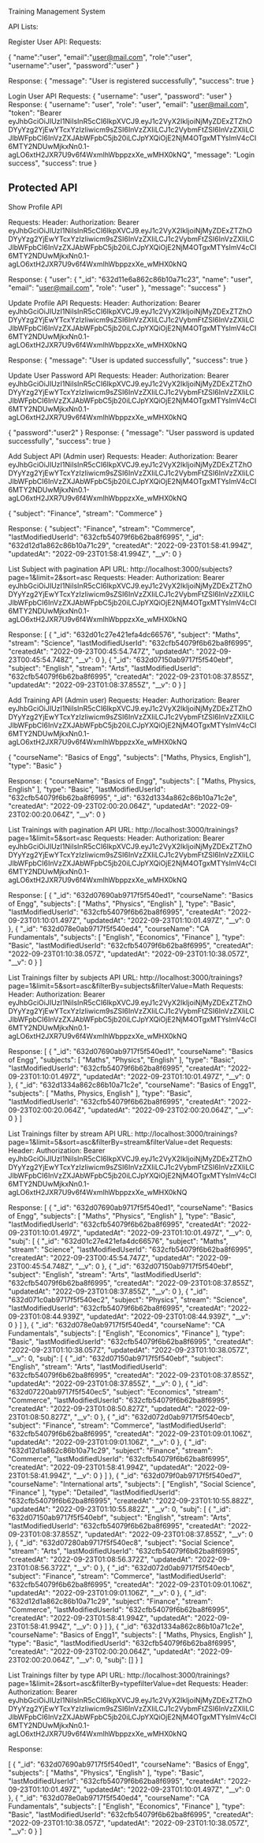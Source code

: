 Training Management System

API Lists:

Register User API:
Requests:

{
    "name":"user",
    "email":"user@mail.com",
    "role":"user",
    "username":"user",
    "password":"user"
}

Response:
{
    "message": "User is registered successfully",
    "success": true
}

Login User API
Requests:
{
    "username": "user",
    "password": "user"
}
Response:
{
    "username": "user",
    "role": "user",
    "email": "user@mail.com",
    "token": "Bearer eyJhbGciOiJIUzI1NiIsInR5cCI6IkpXVCJ9.eyJ1c2VyX2lkIjoiNjMyZDExZTZhODYyYzg2YjEwYTcxYzIzIiwicm9sZSI6InVzZXIiLCJ1c2VybmFtZSI6InVzZXIiLCJlbWFpbCI6InVzZXJAbWFpbC5jb20iLCJpYXQiOjE2NjM4OTgxMTYsImV4cCI6MTY2NDUwMjkxNn0.1-agLO6xtH2JXR7U9v6f4WxmIhWbppzxXe_wMHX0kNQ",
    "message": "Login success",
    "success": true
}


Protected API
-------------

Show Profile API

Requests:
Header: 
Authorization: Bearer eyJhbGciOiJIUzI1NiIsInR5cCI6IkpXVCJ9.eyJ1c2VyX2lkIjoiNjMyZDExZTZhODYyYzg2YjEwYTcxYzIzIiwicm9sZSI6InVzZXIiLCJ1c2VybmFtZSI6InVzZXIiLCJlbWFpbCI6InVzZXJAbWFpbC5jb20iLCJpYXQiOjE2NjM4OTgxMTYsImV4cCI6MTY2NDUwMjkxNn0.1-agLO6xtH2JXR7U9v6f4WxmIhWbppzxXe_wMHX0kNQ

    
Response:
{
    "user": {
        "_id": "632d11e6a862c86b10a71c23",
        "name": "user",
        "email": "user@mail.com",
        "role": "user"
    },
    "message": "success"
}

Update Profile API
Requests:
Header: 
Authorization: Bearer eyJhbGciOiJIUzI1NiIsInR5cCI6IkpXVCJ9.eyJ1c2VyX2lkIjoiNjMyZDExZTZhODYyYzg2YjEwYTcxYzIzIiwicm9sZSI6InVzZXIiLCJ1c2VybmFtZSI6InVzZXIiLCJlbWFpbCI6InVzZXJAbWFpbC5jb20iLCJpYXQiOjE2NjM4OTgxMTYsImV4cCI6MTY2NDUwMjkxNn0.1-agLO6xtH2JXR7U9v6f4WxmIhWbppzxXe_wMHX0kNQ

Response:
{
    "message": "User is updated successfully",
    "success": true
}

Update User Password API
Requests:
Header: 
Authorization: Bearer eyJhbGciOiJIUzI1NiIsInR5cCI6IkpXVCJ9.eyJ1c2VyX2lkIjoiNjMyZDExZTZhODYyYzg2YjEwYTcxYzIzIiwicm9sZSI6InVzZXIiLCJ1c2VybmFtZSI6InVzZXIiLCJlbWFpbCI6InVzZXJAbWFpbC5jb20iLCJpYXQiOjE2NjM4OTgxMTYsImV4cCI6MTY2NDUwMjkxNn0.1-agLO6xtH2JXR7U9v6f4WxmIhWbppzxXe_wMHX0kNQ

{
    "password":"user2"
}
Response:
{
    "message": "User password is updated successfully",
    "success": true
}

Add Subject API (Admin user)
Requests:
Header: 
Authorization: Bearer eyJhbGciOiJIUzI1NiIsInR5cCI6IkpXVCJ9.eyJ1c2VyX2lkIjoiNjMyZDExZTZhODYyYzg2YjEwYTcxYzIzIiwicm9sZSI6InVzZXIiLCJ1c2VybmFtZSI6InVzZXIiLCJlbWFpbCI6InVzZXJAbWFpbC5jb20iLCJpYXQiOjE2NjM4OTgxMTYsImV4cCI6MTY2NDUwMjkxNn0.1-agLO6xtH2JXR7U9v6f4WxmIhWbppzxXe_wMHX0kNQ


{
    "subject": "Finance",
    "stream": "Commerce"
}

Response:
{
    "subject": "Finance",
    "stream": "Commerce",
    "lastModifiedUserId": "632cfb54079f6b62ba8f6995",
    "_id": "632d12d1a862c86b10a71c29",
    "createdAt": "2022-09-23T01:58:41.994Z",
    "updatedAt": "2022-09-23T01:58:41.994Z",
    "__v": 0
}

List Subject with pagination API
URL: http://localhost:3000/subjects?page=1&limit=2&sort=asc
Requests:
Header: 
Authorization: Bearer eyJhbGciOiJIUzI1NiIsInR5cCI6IkpXVCJ9.eyJ1c2VyX2lkIjoiNjMyZDExZTZhODYyYzg2YjEwYTcxYzIzIiwicm9sZSI6InVzZXIiLCJ1c2VybmFtZSI6InVzZXIiLCJlbWFpbCI6InVzZXJAbWFpbC5jb20iLCJpYXQiOjE2NjM4OTgxMTYsImV4cCI6MTY2NDUwMjkxNn0.1-agLO6xtH2JXR7U9v6f4WxmIhWbppzxXe_wMHX0kNQ

Response:
[
    {
        "_id": "632d01c27e421efa4dc66576",
        "subject": "Maths",
        "stream": "Science",
        "lastModifiedUserId": "632cfb54079f6b62ba8f6995",
        "createdAt": "2022-09-23T00:45:54.747Z",
        "updatedAt": "2022-09-23T00:45:54.748Z",
        "__v": 0
    },
    {
        "_id": "632d07150ab9717f5f540ebf",
        "subject": "English",
        "stream": "Arts",
        "lastModifiedUserId": "632cfb54079f6b62ba8f6995",
        "createdAt": "2022-09-23T01:08:37.855Z",
        "updatedAt": "2022-09-23T01:08:37.855Z",
        "__v": 0
    }
]

Add Training API (Admin user)
Requests:
Header: 
Authorization: Bearer eyJhbGciOiJIUzI1NiIsInR5cCI6IkpXVCJ9.eyJ1c2VyX2lkIjoiNjMyZDExZTZhODYyYzg2YjEwYTcxYzIzIiwicm9sZSI6InVzZXIiLCJ1c2VybmFtZSI6InVzZXIiLCJlbWFpbCI6InVzZXJAbWFpbC5jb20iLCJpYXQiOjE2NjM4OTgxMTYsImV4cCI6MTY2NDUwMjkxNn0.1-agLO6xtH2JXR7U9v6f4WxmIhWbppzxXe_wMHX0kNQ

{
  "courseName": "Basics of Engg",
  "subjects": ["Maths, Physics, English"],
  "type": "Basic"
}

Response:
{
    "courseName": "Basics of Engg",
    "subjects": [
        "Maths, Physics, English"
    ],
    "type": "Basic",
    "lastModifiedUserId": "632cfb54079f6b62ba8f6995",
    "_id": "632d1334a862c86b10a71c2e",
    "createdAt": "2022-09-23T02:00:20.064Z",
    "updatedAt": "2022-09-23T02:00:20.064Z",
    "__v": 0
}

List Trainings with pagination API
URL: http://localhost:3000/trainings?page=1&limit=5&sort=asc
Requests:
Header: 
Authorization: Bearer eyJhbGciOiJIUzI1NiIsInR5cCI6IkpXVCJ9.eyJ1c2VyX2lkIjoiNjMyZDExZTZhODYyYzg2YjEwYTcxYzIzIiwicm9sZSI6InVzZXIiLCJ1c2VybmFtZSI6InVzZXIiLCJlbWFpbCI6InVzZXJAbWFpbC5jb20iLCJpYXQiOjE2NjM4OTgxMTYsImV4cCI6MTY2NDUwMjkxNn0.1-agLO6xtH2JXR7U9v6f4WxmIhWbppzxXe_wMHX0kNQ

Response:
[
    {
        "_id": "632d07690ab9717f5f540ed1",
        "courseName": "Basics of Engg",
        "subjects": [
            "Maths",
            "Physics",
            "English"
        ],
        "type": "Basic",
        "lastModifiedUserId": "632cfb54079f6b62ba8f6995",
        "createdAt": "2022-09-23T01:10:01.497Z",
        "updatedAt": "2022-09-23T01:10:01.497Z",
        "__v": 0
    },
    {
        "_id": "632d078e0ab9717f5f540ed4",
        "courseName": "CA Fundamentals",
        "subjects": [
            "English",
            "Economics",
            "Finance"
        ],
        "type": "Basic",
        "lastModifiedUserId": "632cfb54079f6b62ba8f6995",
        "createdAt": "2022-09-23T01:10:38.057Z",
        "updatedAt": "2022-09-23T01:10:38.057Z",
        "__v": 0
    }
]

List Trainings filter by subjects API
URL: http://localhost:3000/trainings?page=1&limit=5&sort=asc&filterBy=subjects&filterValue=Math
Requests:
Header: 
Authorization: Bearer eyJhbGciOiJIUzI1NiIsInR5cCI6IkpXVCJ9.eyJ1c2VyX2lkIjoiNjMyZDExZTZhODYyYzg2YjEwYTcxYzIzIiwicm9sZSI6InVzZXIiLCJ1c2VybmFtZSI6InVzZXIiLCJlbWFpbCI6InVzZXJAbWFpbC5jb20iLCJpYXQiOjE2NjM4OTgxMTYsImV4cCI6MTY2NDUwMjkxNn0.1-agLO6xtH2JXR7U9v6f4WxmIhWbppzxXe_wMHX0kNQ

Response:
[
    {
        "_id": "632d07690ab9717f5f540ed1",
        "courseName": "Basics of Engg",
        "subjects": [
            "Maths",
            "Physics",
            "English"
        ],
        "type": "Basic",
        "lastModifiedUserId": "632cfb54079f6b62ba8f6995",
        "createdAt": "2022-09-23T01:10:01.497Z",
        "updatedAt": "2022-09-23T01:10:01.497Z",
        "__v": 0
    },
    {
        "_id": "632d1334a862c86b10a71c2e",
        "courseName": "Basics of Engg1",
        "subjects": [
            "Maths, Physics, English"
        ],
        "type": "Basic",
        "lastModifiedUserId": "632cfb54079f6b62ba8f6995",
        "createdAt": "2022-09-23T02:00:20.064Z",
        "updatedAt": "2022-09-23T02:00:20.064Z",
        "__v": 0
    }
]

List Trainings filter by stream API
URL: http://localhost:3000/trainings?page=1&limit=5&sort=asc&filterBy=stream&filterValue=det
Requests:
Header: 
Authorization: Bearer eyJhbGciOiJIUzI1NiIsInR5cCI6IkpXVCJ9.eyJ1c2VyX2lkIjoiNjMyZDExZTZhODYyYzg2YjEwYTcxYzIzIiwicm9sZSI6InVzZXIiLCJ1c2VybmFtZSI6InVzZXIiLCJlbWFpbCI6InVzZXJAbWFpbC5jb20iLCJpYXQiOjE2NjM4OTgxMTYsImV4cCI6MTY2NDUwMjkxNn0.1-agLO6xtH2JXR7U9v6f4WxmIhWbppzxXe_wMHX0kNQ

Response:
[
    {
        "_id": "632d07690ab9717f5f540ed1",
        "courseName": "Basics of Engg",
        "subjects": [
            "Maths",
            "Physics",
            "English"
        ],
        "type": "Basic",
        "lastModifiedUserId": "632cfb54079f6b62ba8f6995",
        "createdAt": "2022-09-23T01:10:01.497Z",
        "updatedAt": "2022-09-23T01:10:01.497Z",
        "__v": 0,
        "subj": [
            {
                "_id": "632d01c27e421efa4dc66576",
                "subject": "Maths",
                "stream": "Science",
                "lastModifiedUserId": "632cfb54079f6b62ba8f6995",
                "createdAt": "2022-09-23T00:45:54.747Z",
                "updatedAt": "2022-09-23T00:45:54.748Z",
                "__v": 0
            },
            {
                "_id": "632d07150ab9717f5f540ebf",
                "subject": "English",
                "stream": "Arts",
                "lastModifiedUserId": "632cfb54079f6b62ba8f6995",
                "createdAt": "2022-09-23T01:08:37.855Z",
                "updatedAt": "2022-09-23T01:08:37.855Z",
                "__v": 0
            },
            {
                "_id": "632d071c0ab9717f5f540ec2",
                "subject": "Physics",
                "stream": "Science",
                "lastModifiedUserId": "632cfb54079f6b62ba8f6995",
                "createdAt": "2022-09-23T01:08:44.939Z",
                "updatedAt": "2022-09-23T01:08:44.939Z",
                "__v": 0
            }
        ]
    },
    {
        "_id": "632d078e0ab9717f5f540ed4",
        "courseName": "CA Fundamentals",
        "subjects": [
            "English",
            "Economics",
            "Finance"
        ],
        "type": "Basic",
        "lastModifiedUserId": "632cfb54079f6b62ba8f6995",
        "createdAt": "2022-09-23T01:10:38.057Z",
        "updatedAt": "2022-09-23T01:10:38.057Z",
        "__v": 0,
        "subj": [
            {
                "_id": "632d07150ab9717f5f540ebf",
                "subject": "English",
                "stream": "Arts",
                "lastModifiedUserId": "632cfb54079f6b62ba8f6995",
                "createdAt": "2022-09-23T01:08:37.855Z",
                "updatedAt": "2022-09-23T01:08:37.855Z",
                "__v": 0
            },
            {
                "_id": "632d07220ab9717f5f540ec5",
                "subject": "Economics",
                "stream": "Commerce",
                "lastModifiedUserId": "632cfb54079f6b62ba8f6995",
                "createdAt": "2022-09-23T01:08:50.827Z",
                "updatedAt": "2022-09-23T01:08:50.827Z",
                "__v": 0
            },
            {
                "_id": "632d072d0ab9717f5f540ecb",
                "subject": "Finance",
                "stream": "Commerce",
                "lastModifiedUserId": "632cfb54079f6b62ba8f6995",
                "createdAt": "2022-09-23T01:09:01.106Z",
                "updatedAt": "2022-09-23T01:09:01.106Z",
                "__v": 0
            },
            {
                "_id": "632d12d1a862c86b10a71c29",
                "subject": "Finance",
                "stream": "Commerce",
                "lastModifiedUserId": "632cfb54079f6b62ba8f6995",
                "createdAt": "2022-09-23T01:58:41.994Z",
                "updatedAt": "2022-09-23T01:58:41.994Z",
                "__v": 0
            }
        ]
    },
    {
        "_id": "632d079f0ab9717f5f540ed7",
        "courseName": "International arts",
        "subjects": [
            "English",
            "Social Science",
            "Finance"
        ],
        "type": "Detailed",
        "lastModifiedUserId": "632cfb54079f6b62ba8f6995",
        "createdAt": "2022-09-23T01:10:55.882Z",
        "updatedAt": "2022-09-23T01:10:55.882Z",
        "__v": 0,
        "subj": [
            {
                "_id": "632d07150ab9717f5f540ebf",
                "subject": "English",
                "stream": "Arts",
                "lastModifiedUserId": "632cfb54079f6b62ba8f6995",
                "createdAt": "2022-09-23T01:08:37.855Z",
                "updatedAt": "2022-09-23T01:08:37.855Z",
                "__v": 0
            },
            {
                "_id": "632d07280ab9717f5f540ec8",
                "subject": "Social Science",
                "stream": "Arts",
                "lastModifiedUserId": "632cfb54079f6b62ba8f6995",
                "createdAt": "2022-09-23T01:08:56.372Z",
                "updatedAt": "2022-09-23T01:08:56.372Z",
                "__v": 0
            },
            {
                "_id": "632d072d0ab9717f5f540ecb",
                "subject": "Finance",
                "stream": "Commerce",
                "lastModifiedUserId": "632cfb54079f6b62ba8f6995",
                "createdAt": "2022-09-23T01:09:01.106Z",
                "updatedAt": "2022-09-23T01:09:01.106Z",
                "__v": 0
            },
            {
                "_id": "632d12d1a862c86b10a71c29",
                "subject": "Finance",
                "stream": "Commerce",
                "lastModifiedUserId": "632cfb54079f6b62ba8f6995",
                "createdAt": "2022-09-23T01:58:41.994Z",
                "updatedAt": "2022-09-23T01:58:41.994Z",
                "__v": 0
            }
        ]
    },
    {
        "_id": "632d1334a862c86b10a71c2e",
        "courseName": "Basics of Engg1",
        "subjects": [
            "Maths, Physics, English"
        ],
        "type": "Basic",
        "lastModifiedUserId": "632cfb54079f6b62ba8f6995",
        "createdAt": "2022-09-23T02:00:20.064Z",
        "updatedAt": "2022-09-23T02:00:20.064Z",
        "__v": 0,
        "subj": []
    }
]


List Trainings filter by type API
URL: http://localhost:3000/trainings?page=1&limit=2&sort=asc&filterBy=typefilterValue=det
Requests:
Header: 
Authorization: Bearer eyJhbGciOiJIUzI1NiIsInR5cCI6IkpXVCJ9.eyJ1c2VyX2lkIjoiNjMyZDExZTZhODYyYzg2YjEwYTcxYzIzIiwicm9sZSI6InVzZXIiLCJ1c2VybmFtZSI6InVzZXIiLCJlbWFpbCI6InVzZXJAbWFpbC5jb20iLCJpYXQiOjE2NjM4OTgxMTYsImV4cCI6MTY2NDUwMjkxNn0.1-agLO6xtH2JXR7U9v6f4WxmIhWbppzxXe_wMHX0kNQ

Response:

[
    {
        "_id": "632d07690ab9717f5f540ed1",
        "courseName": "Basics of Engg",
        "subjects": [
            "Maths",
            "Physics",
            "English"
        ],
        "type": "Basic",
        "lastModifiedUserId": "632cfb54079f6b62ba8f6995",
        "createdAt": "2022-09-23T01:10:01.497Z",
        "updatedAt": "2022-09-23T01:10:01.497Z",
        "__v": 0
    },
    {
        "_id": "632d078e0ab9717f5f540ed4",
        "courseName": "CA Fundamentals",
        "subjects": [
            "English",
            "Economics",
            "Finance"
        ],
        "type": "Basic",
        "lastModifiedUserId": "632cfb54079f6b62ba8f6995",
        "createdAt": "2022-09-23T01:10:38.057Z",
        "updatedAt": "2022-09-23T01:10:38.057Z",
        "__v": 0
    }
]

